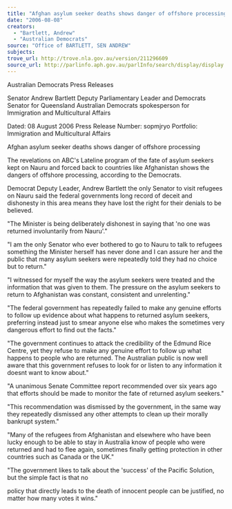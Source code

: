 ```yaml
---
title: "Afghan asylum seeker deaths shows danger of offshore processing."
date: "2006-08-08"
creators:
  - "Bartlett, Andrew"
  - "Australian Democrats"
source: "Office of BARTLETT, SEN ANDREW"
subjects:
trove_url: http://trove.nla.gov.au/version/211296609
source_url: http://parlinfo.aph.gov.au/parlInfo/search/display/display.w3p;query=Id%3A%22media/pressrel/UNHK6%22
---
```


 Australian Democrats Press Releases

 Senator Andrew Bartlett  Deputy Parliamentary Leader and Democrats Senator for  Queensland  Australian Democrats spokesperson for Immigration and  Multicultural Affairs

 Dated: 08 August 2006  Press Release Number: sopmjryo  Portfolio: Immigration and Multicultural Affairs 

 Afghan asylum seeker deaths shows danger of offshore processing

 The revelations on ABC's Lateline program of the fate of asylum seekers kept on Nauru and forced back  to countries like Afghanistan shows the dangers of offshore processing, according to the Democrats. 

 

 Democrat Deputy Leader, Andrew Bartlett the only Senator to visit refugees on Nauru said the federal  governments long record of deceit and dishonesty in this area means they have lost the right for their  denials to be believed. 

 

 "The Minister is being deliberately dishonest in saying that 'no one was returned involuntarily from  Nauru'."    

 "I am the only Senator who ever bothered to go to Nauru to talk to refugees something the Minister  herself has never done and I can assure her and the public that many asylum seekers were repeatedly  told they had no choice but to return."   

 "I witnessed for myself the way the asylum seekers were treated and the information that was given to  them. The pressure on the asylum seekers to return to Afghanistan was constant, consistent and  unrelenting."    

 "The federal government has repeatedly failed to make any genuine efforts to follow up evidence about  what happens to returned asylum seekers, preferring instead just to smear anyone else who makes the  sometimes very dangerous effort to find out the facts."   

 "The government continues to attack the credibility of the Edmund Rice Centre, yet they refuse to make  any genuine effort to follow up what happens to people who are returned. The Australian public is now  well aware that this government refuses to look for or listen to any information it doesnt want to know  about." 

 

 "A unanimous Senate Committee report recommended over six years ago that efforts should be made to  monitor the fate of returned asylum seekers."   

 "This recommendation was dismissed by the government, in the same way they repeatedly dismissed  any other attempts to clean up their morally bankrupt system."   

 "Many of the refugees from Afghanistan and elsewhere who have been lucky enough to be able to stay  in Australia know of people who were returned and had to flee again, sometimes finally getting protection  in other countries such as Canada or the UK."   

 "The government likes to talk about the 'success' of the Pacific Solution, but the simple fact is that no 

 policy that directly leads to the death of innocent people can be justified, no matter how many votes it  wins." 

